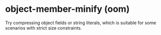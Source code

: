# object-member-minify (oom)

Try compressing object fields or string literals, which is suitable for some scenarios with strict size constraints.

